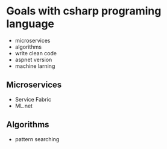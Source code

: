 # Goals with csharp programing language

- microservices
- algorithms
- write clean code
- aspnet version
- machine larning

## Microservices
- Service Fabric
- ML.net

## Algorithms
- pattern searching
